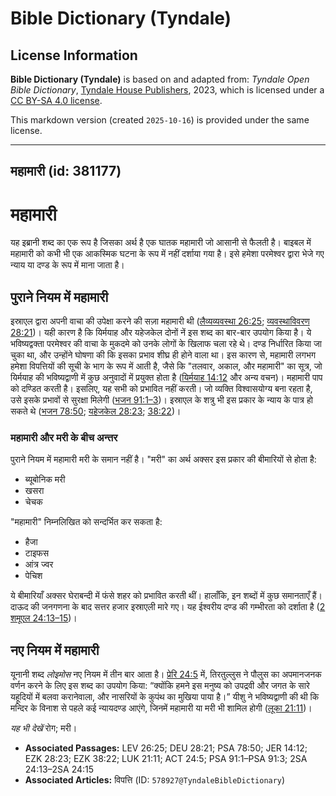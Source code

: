 # Bible Dictionary (Tyndale)

## License Information

**Bible Dictionary (Tyndale)** is based on and adapted from: _Tyndale Open Bible Dictionary_, [Tyndale House Publishers](https://tyndaleopenresources.com/), 2023, which is licensed under a [CC BY-SA 4.0 license](https://creativecommons.org/licenses/by-sa/4.0/legalcode.en).

This markdown version (created `2025-10-16`) is provided under the same license.



--------------------------------

## महामारी (id: 381177)

**महामारी**
===========

यह इब्रानी शब्द का एक रूप है जिसका अर्थ है एक घातक महामारी जो आसानी से फैलती है। बाइबल में महामारी को कभी भी एक आकस्मिक घटना के रूप में नहीं दर्शाया गया है। इसे हमेशा परमेश्वर द्वारा भेजे गए न्याय या दण्ड के रूप में माना जाता है।

पुराने नियम में महामारी
-----------------------

इस्राएल द्वारा अपनी वाचा की उपेक्षा करने की सज़ा महामारी थी ([लैव्यव्यवस्था 26:25](https://ref.ly/Lev26:25); [व्यवस्थाविवरण 28:21](https://ref.ly/Deut28:21))। यही कारण है कि यिर्मयाह और यहेजकेल दोनों नें इस शब्द का बार\-बार उपयोग किया है। ये भविष्यद्वक्ता परमेश्वर की वाचा के मुकदमे को उनके लोगों के खिलाफ चला रहे थे। दण्ड निर्धारित किया जा चुका था, और उन्होंने घोषणा की कि इसका प्रभाव शीघ्र ही होने वाला था। इस कारण से, महामारी लगभग हमेशा विपत्तियों की सूची के भाग के रूप में आती है, जैसे कि "तलवार, अकाल, और महामारी" का सूत्र, जो यिर्मयाह की भविष्यद्वाणी में कुछ अनुवादों में प्रयुक्त होता है ([यिर्मयाह 14:12](https://ref.ly/Jer14:12) और अन्य वचन)। महामारी पाप को दण्डित करती है। इसलिए, यह सभी को प्रभावित नहीं करती। जो व्यक्ति विश्वासयोग्य बना रहता है, उसे इसके प्रभावों से सुरक्षा मिलेगी ([भजन 91:1–3](https://ref.ly/Ps91:1-Ps91:3))। इस्राएल के शत्रु भी इस प्रकार के न्याय के पात्र हो सकते थे ([भजन 78:50](https://ref.ly/Ps78:50); [यहेजकेल 28:23](https://ref.ly/Ezek28:23); [38:22](https://ref.ly/Ezek38:22))।

### महामारी और मरी के बीच अन्तर

पुराने नियम में महामारी मरी के समान नहीं है। "मरी" का अर्थ अक्सर इस प्रकार की बीमारियों से होता है:

* ब्यूबोनिक मरी
* खसरा
* चेचक

"महामारी" निम्नलिखित को सन्दर्भित कर सकता है:

* हैजा
* टाइफस
* आंत्र ज्वर
* पेचिश

ये बीमारियाँ अक्सर घेराबन्दी में फंसे शहर को प्रभावित करती थीं। हालाँकि, इन शब्दों में कुछ समानताएँ हैं। दाऊद की जनगणना के बाद सत्तर हजार इस्राएली मारे गए। यह ईश्वरीय दण्ड की गम्भीरता को दर्शाता है ([2 शमूएल 24:13–15](https://ref.ly/2Sam24:13-2Sam24:15))।

नए नियम में महामारी
-------------------

यूनानी शब्द *लोइमोस* नए नियम में तीन बार आता है। [प्रेरि 24:5](https://ref.ly/Acts24:5) में, तिरतुल्लुस ने पौलुस का अपमानजनक वर्णन करने के लिए इस शब्द का उपयोग किया: “क्योंकि हमने इस मनुष्य को उपद्रवी और जगत के सारे यहूदियों में बलवा करानेवाला, और नासरियों के कुपंथ का मुखिया पाया है।” यीशु ने भविष्यद्वाणी की थी कि मन्दिर के विनाश से पहले कई न्यायदण्ड आएंगे, जिनमें महामारी या मरी भी शामिल होगी ([लूका 21:11](https://ref.ly/Luke21:11))।

*यह भी देखें* रोग; मरी।

* **Associated Passages:** LEV 26:25; DEU 28:21; PSA 78:50; JER 14:12; EZK 28:23; EZK 38:22; LUK 21:11; ACT 24:5; PSA 91:1–PSA 91:3; 2SA 24:13–2SA 24:15
* **Associated Articles:** विपत्ति (ID: `578927@TyndaleBibleDictionary`)

